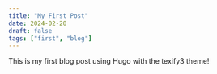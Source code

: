 ```yaml
---
title: "My First Post"
date: 2024-02-20
draft: false
tags: ["first", "blog"]
---
```


This is my first blog post using Hugo with the texify3 theme!